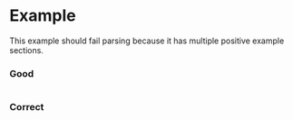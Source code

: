 # Example

This example should fail parsing because it has multiple positive example sections.

### Good

```ts

```

### Correct

```ts

```
